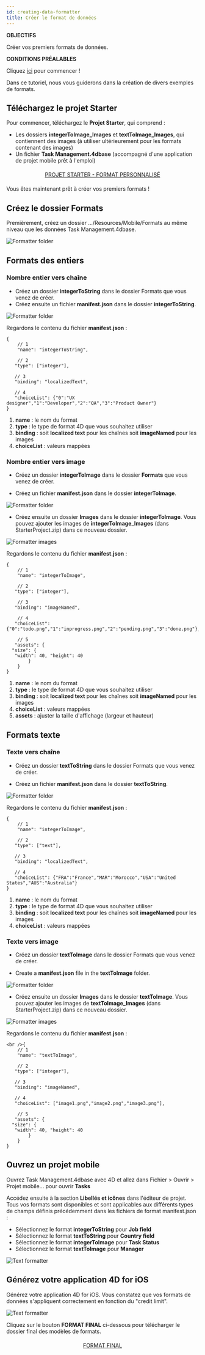 ```yaml
---
id: creating-data-formatter
title: Créer le format de données
---
```

<div class = "objectives"> 

**OBJECTIFS**

Créer vos premiers formats de données.</div> <div class = "prerequisites"> 

**CONDITIONS PRÉALABLES**

Cliquez [ici](prerequisites.html) pour commencer !</div> 

Dans ce tutoriel, nous vous guiderons dans la création de divers exemples de formats.

## Téléchargez le projet Starter

Pour commencer, téléchargez le **Projet Starter**, qui comprend :

* Les dossiers **integerToImage_Images** et **textToImage_Images**, qui contiennent des images (à utiliser ultérieurement pour les formats contenant des images)
* Un fichier **Task Management.4dbase** (accompagné d'une application de projet mobile prêt à l'emploi)

<div style="text-align: center; margin-top: 20px; margin-bottom: 20px">
  <p>
    

<a class="button"
href="../assets/en/custom-formatter/CustomFormatterStarterProject.zip">PROJET STARTER - FORMAT PERSONNALISÉ</a>

  </p>
</div>

Vous êtes maintenant prêt à créer vos premiers formats !

## Créez le dossier Formats

Premièrement, créez un dossier .../Resources/Mobile/Formats au même niveau que les données Task Management.4dbase.

![Formatter folder](assets/en/custom-formatter/formatter-folder.png)

## Formats des entiers

### Nombre entier vers chaîne

* Créez un dossier **integerToString** dans le dossier Formats que vous venez de créer.
* Créez ensuite un fichier **manifest.json** dans le dossier **integerToString**.

![Formatter folder](assets/en/custom-formatter/formatter-folder-integertostring.png)

Regardons le contenu du fichier **manifest.json** :

    {
        // 1
        "name": "integerToString",
    
        // 2
       "type": ["integer"],
    
       // 3
       "binding": "localizedText",
    
       // 4
       "choiceList": {"0":"UX designer","1":"Developer","2":"QA","3":"Product Owner"}
    }
    

1. **name** : le nom du format
2. **type** : le type de format 4D que vous souhaitez utiliser
3. **binding** : soit **localized text** pour les chaînes soit **imageNamed** pour les images
4. **choiceList** : valeurs mappées

### Nombre entier vers image

* Créez un dossier **integerToImage** dans le dossier **Formats** que vous venez de créer.

* Créez un fichier **manifest.json** dans le dossier **integerToImage**.

![Formatter folder](assets/en/custom-formatter/formatter-folder-integertoimage.png)

* Créez ensuite un dossier **Images** dans le dossier **integerToImage**. Vous pouvez ajouter les images de **integerToImage_Images** (dans StarterProject.zip) dans ce nouveau dossier.

![Formatter images](assets/en/custom-formatter/formatter-images-integertoimage.png)

Regardons le contenu du fichier **manifest.json** :

    {
        // 1
        "name": "integerToImage",
    
        // 2
       "type": ["integer"],
    
        // 3
       "binding": "imageNamed",
    
        // 4 
       "choiceList": {"0":"todo.png","1":"inprogress.png","2":"pending.png","3":"done.png"},
    
        // 5
       "assets": {
      "size": {
       "width": 40, "height": 40
            }
        }
    }
    

1. **name** : le nom du format
2. **type** : le type de format 4D que vous souhaitez utiliser 
3. **binding** : soit **localized text** pour les chaînes soit **imageNamed** pour les images
4. **choiceList** : valeurs mappées
5. **assets** : ajuster la taille d'affichage (largeur et hauteur)

## Formats texte

### Texte vers chaîne

* Créez un dossier **textToString** dans le dossier Formats que vous venez de créer.

* Créez un fichier **manifest.json** dans le dossier **textToString**.

![Formatter folder](assets/en/custom-formatter/formatter-folder-texttostring.png)

Regardons le contenu du fichier **manifest.json** :

    {
        // 1
        "name": "integerToImage",
    
        // 2
       "type": ["text"],
    
       // 3
       "binding": "localizedText",
    
       // 4
       "choiceList": {"FRA":"France","MAR":"Morocco","USA":"United States","AUS":"Australia"}
    }
    

1. **name** : le nom du format
2. **type** : le type de format 4D que vous souhaitez utiliser
3. **binding** : soit **localized text** pour les chaînes soit **imageNamed** pour les images
4. **choiceList** : valeurs mappées

### Texte vers image

* Créez un dossier **textToImage** dans le dossier Formats que vous venez de créer.

* Create a **manifest.json** file in the **textToImage** folder.

![Formatter folder](assets/en/custom-formatter/formatter-folder-textToImage.png)

* Créez ensuite un dossier **Images** dans le dossier **textToImage**. Vous pouvez ajouter les images de **textToImage_Images** (dans StarterProject.zip) dans ce nouveau dossier.

![Formatter images](assets/en/custom-formatter/formatter-images-textToImage.png)

Regardons le contenu du fichier **manifest.json** :

    <br />{
        // 1
        "name": "textToImage",
    
        // 2
       "type": ["integer"],
    
       // 3
       "binding": "imageNamed",
    
       // 4
       "choiceList": ["image1.png","image2.png","image3.png"],
    
        // 5
       "assets": {
      "size": {
       "width": 40, "height": 40
            }
        }
    }
    
    

## Ouvrez un projet mobile

Ouvrez Task Management.4dbase avec 4D et allez dans Fichier > Ouvrir > Projet mobile... pour ouvrir **Tasks**

Accédez ensuite à la section **Libellés et icônes** dans l'éditeur de projet. Tous vos formats sont disponibles et sont applicables aux différents types de champs définis précédemment dans les fichiers de format manifest.json :

* Sélectionnez le format **integerToString** pour **Job field**
* Sélectionnez le format **textToString** pour **Country field**
* Sélectionnez le format **integerToImage** pour **Task Status**
* Sélectionnez le format **textToImage** pour **Manager**

![Text formatter](assets/en/custom-formatter/formatters-icons-&-labels.png)

## Générez votre application 4D for iOS

Générez votre application 4D for iOS. Vous constatez que vos formats de données s'appliquent correctement en fonction du "credit limit".

![Text formatter](assets/en/custom-formatter/formatters-final-result.png)

Cliquez sur le bouton **FORMAT FINAL** ci-dessous pour télécharger le dossier final des modèles de formats.

<div style="text-align: center; margin-top: 20px">
  <p>
    

<a class="button"
href="../assets/en/custom-formatter/CustomFormattersFinalProject.zip">FORMAT FINAL</a>

  </p>
</div>